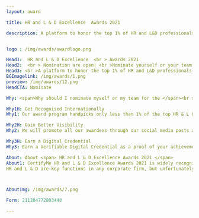 ```yaml
---
layout: award

title: HR and L & D Excellence  Awards 2021

description: A platform to honor the top 1% of HR and L&D professionals across the globe


logo : /img/awards/awardlogo.png

Head1:  HR and L & D Excellence  <br > Awards 2021
Head2:  <br > Nomination are open! <br >Nominate yourself or your team
Head3: <br >A platform to honor the top 1% of HR and L&D professionals across the globe
BGImagelink: /img/awards/1.png
preview: /img/awards/12.png
HeadCTA: Nominate

Why: <span>Why should I nominate myself or my team for the </span><br > HR and L & D Excellence  Awards 2021 <span>?</span>

Why1H: Get Recognised Internationally  
Why1: Our award program handpicks only less than 1% of the top HR & L &D professionals. To be recognized in the top one percentage means you are the best in the industry across the globe. You deserve to be recognized for your hard work. Nominate yourself and your team now.

Why2H: Gain Better Visibility
Why2: We will promote all our awardees through our social media posts and channels across Linkedin, Facebook, Twitter,  Instagram, Our Blog posts, etc. Our subscribers all across the globe will have access to this content and this will enable you gain more visibility and improve your personal / organization's branding. 

Why3H: Earn a Digital Credential 
Why3: Earn a Verifiable Digital Credential as a proof of your achievement. The awarded digital credentials can be shared across various social media platforms and also can be added to your LinkedIn profile. You will also be allowed to use the badge , certificate in your resume and email signatures. 

About: About <span> HR and L & D Excellence Awards 2021 </span>
About1: CertifyMe HR and L & D Excellence Awards 2021 is widely recognized across the corporate spectrum as the top honors for individual and team achievements in the domains of Human Resource and L&D. All organizations, public and private, for profit and nonprofit, large and small may submit nominations.
HR and L & D are key functions in any corporate firm, but unfortunately, professionals in this field of work are seldom recognized and often neglected to be appreciated for their selfless efforts. The HR and L & D Excellence Awards 2021 is an initiative to bridge this gap by recognizing and honoring the top 1% of HR and L&D professionals across the globe. If you are an HR professional and believe you have what it takes to make it to the top do not wait please nominate yourself or your team. We would love to hear about your achievements. Let the world know about you and your team.



AboutImg: /img/awards/7.png

Form: 211204772803448

---
```



